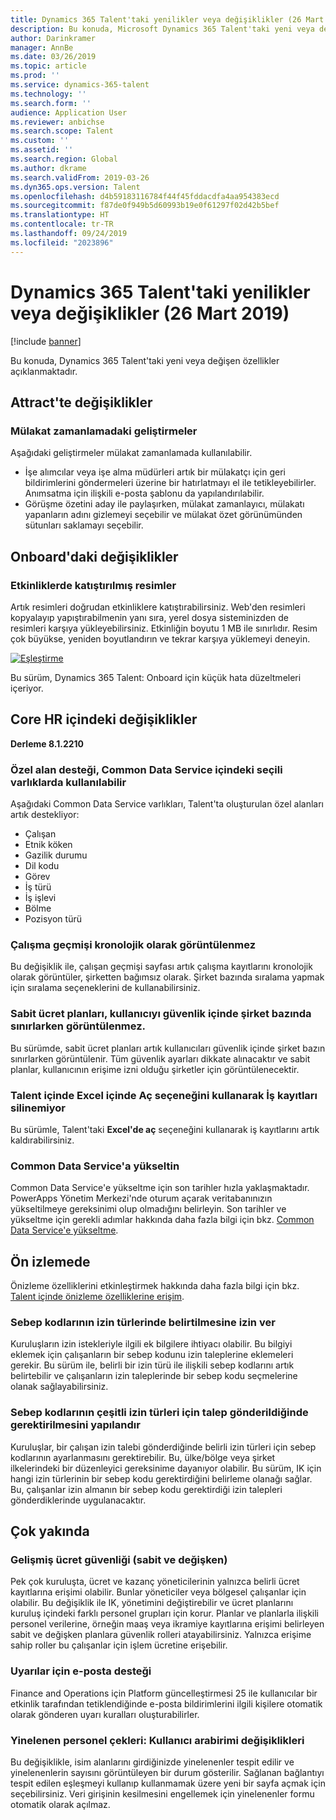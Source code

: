 ```yaml
---
title: Dynamics 365 Talent'taki yenilikler veya değişiklikler (26 Mart 2019)
description: Bu konuda, Microsoft Dynamics 365 Talent'taki yeni veya değişen özellikler açıklanmaktadır.
author: Darinkramer
manager: AnnBe
ms.date: 03/26/2019
ms.topic: article
ms.prod: ''
ms.service: dynamics-365-talent
ms.technology: ''
ms.search.form: ''
audience: Application User
ms.reviewer: anbichse
ms.search.scope: Talent
ms.custom: ''
ms.assetid: ''
ms.search.region: Global
ms.author: dkrame
ms.search.validFrom: 2019-03-26
ms.dyn365.ops.version: Talent
ms.openlocfilehash: d4b59183116784f44f45fddacdfa4aa954383ecd
ms.sourcegitcommit: f87de0f949b5d60993b19e0f61297f02d42b5bef
ms.translationtype: HT
ms.contentlocale: tr-TR
ms.lasthandoff: 09/24/2019
ms.locfileid: "2023896"
---
```

# <a name="whats-new-or-changed-in-dynamics-365-talent-march-26-2019"></a>Dynamics 365 Talent'taki yenilikler veya değişiklikler (26 Mart 2019)

[!include [banner](includes/banner.md)]

Bu konuda, Dynamics 365 Talent'taki yeni veya değişen özellikler açıklanmaktadır.

## <a name="changes-in-attract"></a>Attract'te değişiklikler

### <a name="enhancements-to-interview-scheduling"></a>Mülakat zamanlamadaki geliştirmeler
Aşağıdaki geliştirmeler mülakat zamanlamada kullanılabilir.

- İşe alımcılar veya işe alma müdürleri artık bir mülakatçı için geri bildirimlerini göndermeleri üzerine bir hatırlatmayı el ile tetikleyebilirler. Anımsatma için ilişkili e-posta şablonu da yapılandırılabilir.
- Görüşme özetini aday ile paylaşırken, mülakat zamanlayıcı, mülakatı yapanların adını gizlemeyi seçebilir ve mülakat özet görünümünden sütunları saklamayı seçebilir.

## <a name="changes-in-onboard"></a>Onboard'daki değişiklikler

### <a name="embedded-images-in-activities"></a>Etkinliklerde katıştırılmış resimler
Artık resimleri doğrudan etkinliklere katıştırabilirsiniz. Web'den resimleri kopyalayıp yapıştırabilmenin yanı sıra, yerel dosya sisteminizden de resimleri karşıya yükleyebilirsiniz. Etkinliğin boyutu 1 MB ile sınırlıdır. Resim çok büyükse, yeniden boyutlandırın ve tekrar karşıya yüklemeyi deneyin.

[![Eşleştirme](./media/embedimages.png)](./media/embedimages.png)

Bu sürüm, Dynamics 365 Talent: Onboard için küçük hata düzeltmeleri içeriyor.

## <a name="changes-in-core-hr"></a>Core HR içindeki değişiklikler
**Derleme 8.1.2210**

### <a name="custom-field-support-available-for-select-entities-in-common-data-service"></a>Özel alan desteği, Common Data Service içindeki seçili varlıklarda kullanılabilir 

Aşağıdaki Common Data Service varlıkları, Talent'ta oluşturulan özel alanları artık destekliyor:

- Çalışan
- Etnik köken
- Gazilik durumu
- Dil kodu
- Görev
- İş türü
- İş işlevi
- Bölme
- Pozisyon türü
 
### <a name="employment-history-not-displayed-chronologically"></a>Çalışma geçmişi kronolojik olarak görüntülenmez
Bu değişiklik ile, çalışan geçmişi sayfası artık çalışma kayıtlarını kronolojik olarak görüntüler, şirketten bağımsız olarak. Şirket bazında sıralama yapmak için sıralama seçeneklerini de kullanabilirsiniz.

### <a name="fixed-compensation-plans-dont-appear-when-restricting-user-by-company-in-security"></a>Sabit ücret planları, kullanıcıyı güvenlik içinde şirket bazında sınırlarken görüntülenmez.
Bu sürümde, sabit ücret planları artık kullanıcıları güvenlik içinde şirket bazın sınırlarken görüntülenir. Tüm güvenlik ayarları dikkate alınacaktır ve sabit planlar, kullanıcının erişime izni olduğu şirketler için görüntülenecektir. 

### <a name="cant-delete-job-records-using-open-in-excel-option-in-talent"></a>Talent içinde Excel içinde Aç seçeneğini kullanarak İş kayıtları silinemiyor
Bu sürümle, Talent'taki **Excel'de aç** seçeneğini kullanarak iş kayıtlarını artık kaldırabilirsiniz.

### <a name="upgrade-to-common-data-service"></a>Common Data Service'a yükseltin
Common Data Service'e yükseltme için son tarihler hızla yaklaşmaktadır. PowerApps Yönetim Merkezi'nde oturum açarak veritabanınızın yükseltilmeye gereksinimi olup olmadığını belirleyin. Son tarihler ve yükseltme için gerekli adımlar hakkında daha fazla bilgi için bkz. [Common Data Service'e yükseltme](https://docs.microsoft.com/common-data-service/upgradecds/introduction-upgrade-cds).

## <a name="in-preview"></a>Ön izlemede

Önizleme özelliklerini etkinleştirmek hakkında daha fazla bilgi için bkz. [Talent içinde önizleme özelliklerine erişim](./access-preview-feature.md).

### <a name="allow-reason-codes-to-be-specified-on-leave-types"></a>Sebep kodlarının izin türlerinde belirtilmesine izin ver
Kuruluşların izin istekleriyle ilgili ek bilgilere ihtiyacı olabilir. Bu bilgiyi eklemek için çalışanların bir sebep kodunu izin taleplerine eklemeleri gerekir. Bu sürüm ile, belirli bir izin türü ile ilişkili sebep kodlarını artık belirtebilir ve çalışanların izin taleplerinde bir sebep kodu seçmelerine olanak sağlayabilirsiniz.

### <a name="configure-reason-codes-to-be-required-when-submitting-time-off-for-certain-leave-types"></a>Sebep kodlarının çeşitli izin türleri için talep gönderildiğinde gerektirilmesini yapılandır
Kuruluşlar, bir çalışan izin talebi gönderdiğinde belirli izin türleri için sebep kodlarının ayarlanmasını gerektirebilir. Bu, ülke/bölge veya şirket ilkelerindeki bir düzenleyici gereksinime dayanıyor olabilir. Bu sürüm, IK için hangi izin türlerinin bir sebep kodu gerektirdiğini belirleme olanağı sağlar. Bu, çalışanlar izin almanın bir sebep kodu gerektirdiği izin talepleri gönderdiklerinde uygulanacaktır.

## <a name="coming-soon"></a>Çok yakında

###  <a name="advanced-compensation-security-fixed-and-variable"></a>Gelişmiş ücret güvenliği (sabit ve değişken)
Pek çok kuruluşta, ücret ve kazanç yöneticilerinin yalnızca belirli ücret kayıtlarına erişimi olabilir. Bunlar yöneticiler veya bölgesel çalışanlar için olabilir. Bu değişiklik ile IK, yönetimini değiştirebilir ve ücret planlarını kuruluş içindeki farklı personel grupları için korur. Planlar ve planlarla ilişkili personel verilerine, örneğin maaş veya ikramiye kayıtlarına erişimi belirleyen sabit ve değişken planlara güvenlik rolleri atayabilirsiniz. Yalnızca erişime sahip roller bu çalışanlar için işlem ücretine erişebilir.

###  <a name="email-support-for-alerts"></a>Uyarılar için e-posta desteği
Finance and Operations için Platform güncelleştirmesi 25 ile kullanıcılar bir etkinlik tarafından tetiklendiğinde e-posta bildirimlerini ilgili kişilere otomatik olarak gönderen uyarı kuralları oluşturabilirler. 

### <a name="duplicate-employee-checks-user-interface-changes"></a>Yinelenen personel çekleri: Kullanıcı arabirimi değişiklikleri
Bu değişiklikle, isim alanlarını girdiğinizde yinelenenler tespit edilir ve yinelenenlerin sayısını görüntüleyen bir durum gösterilir. Sağlanan bağlantıyı tespit edilen eşleşmeyi kullanıp kullanmamak üzere yeni bir sayfa açmak için seçebilirsiniz. Veri girişinin kesilmesini engellemek için yinelenenler formu otomatik olarak açılmaz.
